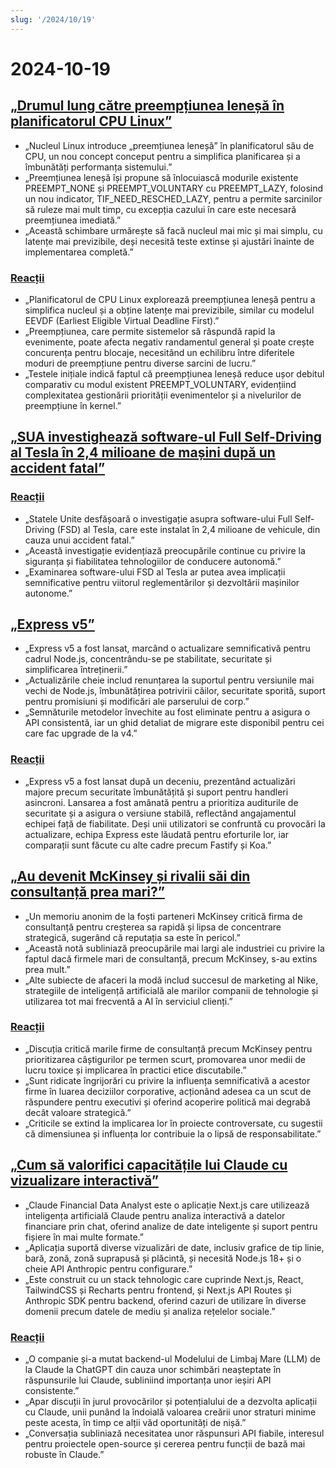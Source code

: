 ```yaml
---
slug: '/2024/10/19'
---
```


# 2024-10-19

## [„Drumul lung către preempțiunea leneșă în planificatorul CPU Linux”](https://lwn.net/SubscriberLink/994322/45aa5211a50bc63a/)

- „Nucleul Linux introduce „preemțiunea leneșă” în planificatorul său de CPU, un nou concept conceput pentru a simplifica planificarea și a îmbunătăți performanța sistemului.”
- „Preemțiunea leneșă își propune să înlocuiască modurile existente PREEMPT_NONE și PREEMPT_VOLUNTARY cu PREEMPT_LAZY, folosind un nou indicator, TIF_NEED_RESCHED_LAZY, pentru a permite sarcinilor să ruleze mai mult timp, cu excepția cazului în care este necesară preemțiunea imediată.”
- „Această schimbare urmărește să facă nucleul mai mic și mai simplu, cu latențe mai previzibile, deși necesită teste extinse și ajustări înainte de implementarea completă.”

### [Reacții](https://news.ycombinator.com/item?id=41886256)

- „Planificatorul de CPU Linux explorează preempțiunea leneșă pentru a simplifica nucleul și a obține latențe mai previzibile, similar cu modelul EEVDF (Earliest Eligible Virtual Deadline First).”
- „Preempțiunea, care permite sistemelor să răspundă rapid la evenimente, poate afecta negativ randamentul general și poate crește concurența pentru blocaje, necesitând un echilibru între diferitele moduri de preempțiune pentru diverse sarcini de lucru.”
- „Testele inițiale indică faptul că preempțiunea leneșă reduce ușor debitul comparativ cu modul existent PREEMPT_VOLUNTARY, evidențiind complexitatea gestionării priorității evenimentelor și a nivelurilor de preempțiune în kernel.”

## [„SUA investighează software-ul Full Self-Driving al Tesla în 2,4 milioane de mașini după un accident fatal”](https://www.reuters.com/business/autos-transportation/nhtsa-opens-probe-into-24-mln-tesla-vehicles-over-full-self-driving-collisions-2024-10-18/)

### [Reacții](https://news.ycombinator.com/item?id=41884740)

- „Statele Unite desfășoară o investigație asupra software-ului Full Self-Driving (FSD) al Tesla, care este instalat în 2,4 milioane de vehicule, din cauza unui accident fatal.”
- „Această investigație evidențiază preocupările continue cu privire la siguranța și fiabilitatea tehnologiilor de conducere autonomă.”
- „Examinarea software-ului FSD al Tesla ar putea avea implicații semnificative pentru viitorul reglementărilor și dezvoltării mașinilor autonome.”

## [„Express v5”](https://expressjs.com/2024/10/15/v5-release.html)

- „Express v5 a fost lansat, marcând o actualizare semnificativă pentru cadrul Node.js, concentrându-se pe stabilitate, securitate și simplificarea întreținerii.”
- „Actualizările cheie includ renunțarea la suportul pentru versiunile mai vechi de Node.js, îmbunătățirea potrivirii căilor, securitate sporită, suport pentru promisiuni și modificări ale parserului de corp.”
- „Semnăturile metodelor învechite au fost eliminate pentru a asigura o API consistentă, iar un ghid detaliat de migrare este disponibil pentru cei care fac upgrade de la v4.”

### [Reacții](https://news.ycombinator.com/item?id=41882955)

- „Express v5 a fost lansat după un deceniu, prezentând actualizări majore precum securitate îmbunătățită și suport pentru handleri asincroni. Lansarea a fost amânată pentru a prioritiza auditurile de securitate și a asigura o versiune stabilă, reflectând angajamentul echipei față de fiabilitate. Deși unii utilizatori se confruntă cu provocări la actualizare, echipa Express este lăudată pentru eforturile lor, iar comparații sunt făcute cu alte cadre precum Fastify și Koa.”

## [„Au devenit McKinsey și rivalii săi din consultanță prea mari?”](https://www.economist.com/business/2024/03/25/have-mckinsey-and-its-consulting-rivals-got-too-big)

- „Un memoriu anonim de la foști parteneri McKinsey critică firma de consultanță pentru creșterea sa rapidă și lipsa de concentrare strategică, sugerând că reputația sa este în pericol.”
- „Această notă subliniază preocupările mai largi ale industriei cu privire la faptul dacă firmele mari de consultanță, precum McKinsey, s-au extins prea mult.”
- „Alte subiecte de afaceri la modă includ succesul de marketing al Nike, strategiile de inteligență artificială ale marilor companii de tehnologie și utilizarea tot mai frecventă a AI în serviciul clienți.”

### [Reacții](https://news.ycombinator.com/item?id=41888061)

- „Discuția critică marile firme de consultanță precum McKinsey pentru prioritizarea câștigurilor pe termen scurt, promovarea unor medii de lucru toxice și implicarea în practici etice discutabile.”
- „Sunt ridicate îngrijorări cu privire la influența semnificativă a acestor firme în luarea deciziilor corporative, acționând adesea ca un scut de răspundere pentru executivi și oferind acoperire politică mai degrabă decât valoare strategică.”
- „Criticile se extind la implicarea lor în proiecte controversate, cu sugestii că dimensiunea și influența lor contribuie la o lipsă de responsabilitate.”

## [„Cum să valorifici capacitățile lui Claude cu vizualizare interactivă”](https://github.com/anthropics/anthropic-quickstarts/tree/main/financial-data-analyst)

- „Claude Financial Data Analyst este o aplicație Next.js care utilizează inteligența artificială Claude pentru analiza interactivă a datelor financiare prin chat, oferind analize de date inteligente și suport pentru fișiere în mai multe formate.”
- „Aplicația suportă diverse vizualizări de date, inclusiv grafice de tip linie, bară, zonă, zonă suprapusă și plăcintă, și necesită Node.js 18+ și o cheie API Anthropic pentru configurare.”
- „Este construit cu un stack tehnologic care cuprinde Next.js, React, TailwindCSS și Recharts pentru frontend, și Next.js API Routes și Anthropic SDK pentru backend, oferind cazuri de utilizare în diverse domenii precum datele de mediu și analiza rețelelor sociale.”

### [Reacții](https://news.ycombinator.com/item?id=41885231)

- „O companie și-a mutat backend-ul Modelului de Limbaj Mare (LLM) de la Claude la ChatGPT din cauza unor schimbări neașteptate în răspunsurile lui Claude, subliniind importanța unor ieșiri API consistente.”
- „Apar discuții în jurul provocărilor și potențialului de a dezvolta aplicații cu Claude, unii punând la îndoială valoarea creării unor straturi minime peste acesta, în timp ce alții văd oportunități de nișă.”
- „Conversația subliniază necesitatea unor răspunsuri API fiabile, interesul pentru proiectele open-source și cererea pentru funcții de bază mai robuste în Claude.”

<head>
  <meta property="og:title" content="„Drumul lung către preempțiunea leneșă în planificatorul CPU Linux”" />
  <meta property="og:type" content="website" />
  <meta property="og:image" content="https://og.cho.sh/api/og/?title=%E2%80%9EDrumul%20lung%20c%C4%83tre%20preemp%C8%9Biunea%20lene%C8%99%C4%83%20%C3%AEn%20planificatorul%20CPU%20Linux%E2%80%9D&subheading=s%C3%A2mb%C4%83t%C4%83%2C%2019%20octombrie%202024%3A%20Rezumat%20Hacker%20News" />
</head>
